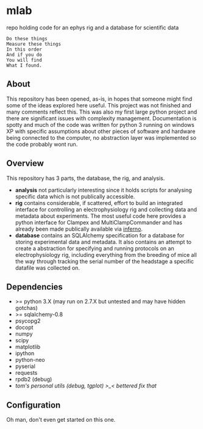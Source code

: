 mlab
====
repo holding code for an ephys rig and a database for scientific data

	Do these things
	Measure these things
	In this order
	And if you do
	You will find
	What I found.

About
-----
This repository has been opened, as-is, in hopes that someone might find
some of the ideas explored here useful. This project was not finished and
many comments reflect this. This was also my first large python project and
there are significant issues with complexity management. Documentation is
spotty and much of the code was written for python 3 running on windows XP
with specific assumptions about other pieces of software and hardware being
connected to the computer, no abstraction layer was implemented so the code
probably wont run.

Overview
--------
This repository has 3 parts, the database, the rig, and analysis.
 - **analysis** not particularly interesting since it holds
scripts for analysing specific data which is not publically accessible.
 - **rig** contains considerable, if scattered, effort to build an
integrated interface for controlling an electrophysiology rig and collecting
data and metadata about experiments. The most useful code here provides a python
interface for Clampex and MultiClampCommander and has already been made publically
available via [inferno](https://github.com/tgbugs/inferno).
 - **database** contains an SQLAlchemy specification for a database for
storing experimental data and metadata. It also contains an attempt to create
a abstraction for specifying and running protocols on an electrophysiology rig,
including everything from the breeding of mice all the way through tracking the
serial number of the headstage a specific datafile was collected on.

Dependencies
------------

* \>= python 3.X (may run on 2.7.X but untested and may have hidden gotchas)
* \>= sqlalchemy-0.8
* psycopg2
* docopt
* numpy
* scipy
* matplotlib
* ipython
* python-neo
* pyserial
* requests
* rpdb2 (debug)
* *tom's personal utils (debug, tgplot) >_< bettered fix that*

Configuration
-------------

Oh man, don't even get started on this one.

